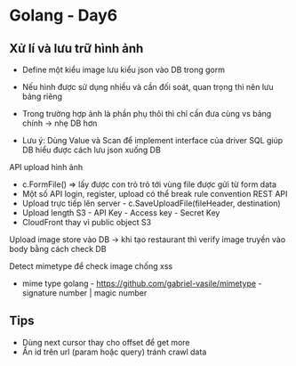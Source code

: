 # Golang - Day6

## Xử lí và lưu trữ hình ảnh
- Define một kiểu image lưu kiểu json vào DB trong gorm
- Nếu hình được sử dụng nhiều và cần đối soát, quan trọng thì nên lưu bảng riêng
- Trong trường hợp ảnh là phần phụ thôi thì chỉ cần đưa cùng vs bảng chính -> nhẹ DB hơn

- Lưu ý: Dùng Value và Scan để implement interface của driver SQL giúp DB hiểu được cách lưu json xuống DB

API upload hình ảnh
- c.FormFile() => lấy được con trỏ trỏ tới vùng file được gửi từ form data
- Một số API login, register, upload có thể break rule convention REST API
- Upload trực tiếp lên server - c.SaveUploadFile(fileHeader, destination)
- Upload length S3 - API Key - Access key - Secret Key
- CloudFront thay vì public object S3

Upload image store vào DB -> khi tạo restaurant thì verify image truyền vào body bằng cách check DB

Detect mimetype để check image chống xss
- mime type golang - https://github.com/gabriel-vasile/mimetype - signature number | magic number

## Tips
- Dùng next cursor thay cho offset để get more
- Ẩn id trên url (param hoặc query) tránh crawl data

